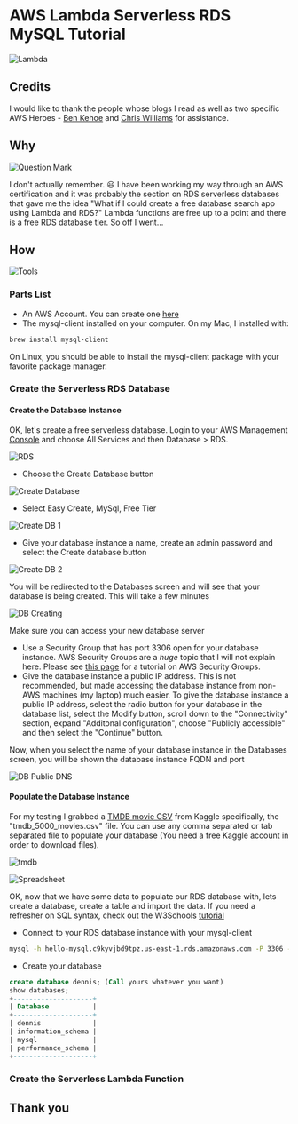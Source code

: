 # AWS Lambda Serverless RDS MySQL Tutorial
![Lambda](https://user-images.githubusercontent.com/9034190/120906888-25807100-c62b-11eb-94fa-686113054719.png)

## Credits

I would like to thank the people whose blogs I read as well as two specific AWS Heroes - [Ben Kehoe](https://twitter.com/ben11kehoe) and [Chris Williams](https://twitter.com/mistwire) for assistance.

## Why

![Question Mark](https://user-images.githubusercontent.com/9034190/120907020-0b935e00-c62c-11eb-8460-4bf18c265704.png)

I don't actually remember. :smiley: I have been working my way through an AWS certification and it was probably the section on RDS serverless databases that gave me the idea "What if I could create a free database search app using Lambda and RDS?" Lambda functions are free up to a point and there is a free RDS database tier. So off I went...

## How

![Tools](https://user-images.githubusercontent.com/9034190/120907232-dbe55580-c62d-11eb-9a65-27f4d2707c71.png)

### Parts List

* An AWS Account. You can create one [here](https://portal.aws.amazon.com/gp/aws/developer/registration/index.html)
* The mysql-client installed on your computer. On my Mac, I installed with:

````bash
brew install mysql-client
````

On Linux, you should be able to install the mysql-client package with your favorite package manager.

### Create the Serverless RDS Database

#### Create the Database Instance

OK, let's create a free serverless database. Login to your AWS Management [Console](https://aws.amazon.com/console/) and choose All Services and then Database > RDS.

![RDS](https://user-images.githubusercontent.com/9034190/120907486-e43e9000-c62f-11eb-9c8f-02e02deb8c63.png)

* Choose the Create Database button 

![Create Database](https://user-images.githubusercontent.com/9034190/120907637-25836f80-c631-11eb-9669-7c7abb358bc7.png)

* Select Easy Create, MySql, Free Tier

![Create DB 1](https://user-images.githubusercontent.com/9034190/120907732-e6095300-c631-11eb-855e-ff8aa75741a8.png)

* Give your database instance a name, create an admin password and select the Create database button

![Create DB 2](https://user-images.githubusercontent.com/9034190/120907754-1d77ff80-c632-11eb-9506-d19b09996696.png)

You will be redirected to the Databases screen and will see that your database is being created. This will take a few minutes

![DB Creating](https://user-images.githubusercontent.com/9034190/120907803-a131ec00-c632-11eb-97cb-e9c6d1271d2e.png)

Make sure you can access your new database server

* Use a Security Group that has port 3306 open for your database instance. AWS Security Groups are a _huge_ topic that I will not explain here. Please see [this page](https://docs.aws.amazon.com/vpc/latest/userguide/VPC_SecurityGroups.html) for a tutorial on AWS Security Groups.
* Give the database instance a public IP address. This is not recommended, but made accessing the database instance from non-AWS machines (my laptop) much easier. To give the database instance a public IP address, select the radio button for your database in the database list, select the Modify button, scroll down to the "Connectivity" section, expand "Additonal configuration", choose "Publicly accessible" and then select the "Continue" button.

Now, when you select the name of your database instance in the Databases screen, you will be shown the database instance FQDN and port

![DB Public DNS](https://user-images.githubusercontent.com/9034190/120908115-346c2100-c635-11eb-8a06-0c471fd4473a.png)

#### Populate the Database Instance

For my testing I grabbed a [TMDB movie CSV](https://www.kaggle.com/tmdb/tmdb-movie-metadata) from Kaggle specifically, the "tmdb_5000_movies.csv" file. You can use any comma separated or tab separated file to populate your database (You need a free Kaggle account in order to download files).

![tmdb](https://user-images.githubusercontent.com/9034190/120908357-7a29e900-c637-11eb-8256-f0f9050f08bd.png)

![Spreadsheet](https://user-images.githubusercontent.com/9034190/120908599-cd9d3680-c639-11eb-998c-b912ccf9c56f.png)

OK, now that we have some data to populate our RDS database with, lets create a database, create a table and import the data. If you need a refresher on SQL syntax, check out the W3Schools [tutorial](https://www.w3schools.com/sql/)

* Connect to your RDS database instance with your mysql-client
````bash
mysql -h hello-mysql.c9kyvjbd9tpz.us-east-1.rds.amazonaws.com -P 3306 -u admin -p (use your FQDN)
````

* Create your database
````sql
create database dennis; (Call yours whatever you want)
show databases;
+--------------------+
| Database           |
+--------------------+
| dennis             |
| information_schema |
| mysql              |
| performance_schema |
+--------------------+
````


### Create the Serverless Lambda Function
## Thank you
